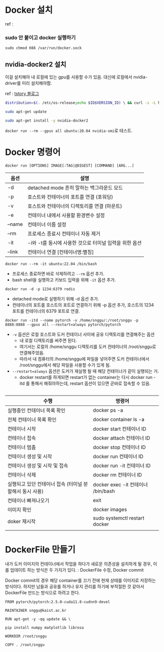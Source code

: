 # Docker 설치
ref : 
### sudo 안 붙이고 docker 실행하기
`sudo chmod 666 /var/run/docker.sock` 
## nvidia-docker2 설치
이걸 설치해야 내 로컬에 있는 gpu를 사용할 수가 있음.
대신에 로컬에서 nvidia-driver를 미리 설치해야함.

ref : [tstory 블로그](https://d-ontory.tistory.com/8)
```sh
distribution=$(. /etc/os-release;echo $ID$VERSION_ID) \ && curl -s -L https://nvidia.github.io/nvidia-docker/gpgkey | sudo apt-key add - \ && curl -s -L https://nvidia.github.io/nvidia-docker/$distribution/nvidia-docker.list | sudo tee /etc/apt/sources.list.d/nvidia-docker.list

sudo apt-get update

sudo apt-get install -y nvidia-docker2

```

`docker run --rm --gpus all ubuntu:20.04 nvidia-smi`로 테스트.



# Docker 명령어 

```txt
docker run [OPTIONS] IMAGE[:TAG|@DIGEST] [COMMAND] [ARG...]
```

|옵션|설명|
|---|---|
|-d|detached mode 흔히 말하는 백그라운드 모드|
|-p|호스트와 컨테이너의 포트를 연결 (포워딩)|
|-v|호스트와 컨테이너의 디렉토리를 연결 (마운트)|
|-e|컨테이너 내에서 사용할 환경변수 설정|
|–name|컨테이너 이름 설정|
|–rm|프로세스 종료시 컨테이너 자동 제거|
|-it|-i와 -t를 동시에 사용한 것으로 터미널 입력을 위한 옵션|
|–link|컨테이너 연결 [컨테이너명:별칭]|


`docker run --rm -it ubuntu:22.04 /bin/bash` 
- 프로세스 종료하면 바로 삭제하려고  `--rm` 옵션 추가.
- bash shell을 실행하고 키보드 입력을 위해 `-it` 옵션 추가.

`docker run -d -p 1234:6379 redis`
- detached mode로 실행하기 위해 -d 옵션 추가.
- 컨테이너의 포트를 호스트의 포트로 연결하기 위해 -p 옵션 추가, 호스트의 1234 포트를 컨테이너의 6379 포트로 연결.

```docker
docker run -itd --name pytorch -v /home/snggu/:/root/snggu -p 8888:8888 --gpus all --restart=always pytorch/pytorch
```


- `-v` 옵션은 로컬 호스트와 도커 컨테이너 사이에 공유 디렉토리를 연결해주는 옵션
	- 내 로컬 디렉토리를 써주면 된다.
	- 여기서는 로컬의 /home/snggu 디렉토리를 도커 컨테이너의 /root/snggu로 연결해주었음.
	- 따라서 내 컴퓨터의 /home/snggu에 파일을 넣어주면 도커 컨테이너에서 /root/snggu에서 해당 파일을 사용할 수가 있게 됨.
- `--restart=always` 옵션은 도커가 재실행 될 때 해당 컨테이너가 같이 실행되는 거.
	- docker restart를 하게되면 restart가 없는 container는 다시 docker run -itd 를 통해서 해줘야하는데, restart 옵션이 있으면 곧바로 접속할 수 있음.

```Docker

```

| 수행                               | 명령어                            |     |
| -------------------------------- | ------------------------------ | --- |
| 실행중인 컨테이너 목록 확인                  | docker ps -a                   |     |
| 전체 컨테이너 목록 확인                    | docker container ls -a         |     |
| 컨테이너 시작                          | docker start 컨테이너 ID           |     |
| 컨테이너 접속                          | docker attach 컨테이너 ID          |     |
| 컨테이너 멈춤                          | docker stop 컨테이너 ID            |     |
| 컨테이너 생성 및 시작                     | docker run 컨테이너  ID            |     |
| 컨테이너 생성 및 시작 및 접속                | docker run -it 컨테이너 ID         |     |
| 컨테이너 삭제                          | docker rm 컨테이너 ID              |     |
| 실행되고 있던 컨테이너 접속 (터미널 분할해서 동시 사용) | docker exec -it 컨테이너 /bin/bash |     |
| 컨테이너 빠져나오기                       | exit                           |     |
| 이미지 확인                           | docker images                  |     |
| doker 재시작                        | sudo systemctl restart docker  |     |
|                                  |                                |     |



# DockerFile 만들기
내가 도커 이미지의 컨테이너에서 작업을 하다가 새로운 의존성을 설치하게 될 경우, 이를 업데이트 하는 방식은 두 가지가 있다. : DockerFile 수정, Docker commit

Docker commit의 경우 해당 container를 끄기 전에 현재 상태를 이미지로 저장하는 방식이다. 하지만 남들과 공유를 하거나 유지 관리를 하기에 부적절한 것 같아서 DockerFile 만드는 방식으로 하려고 한다.

```Docker
FROM pytorch/pytorch:2.5.0-cuda11.8-cudnn9-devel

MAINTAINER snggu@kaist.ac.kr

RUN apt-get -y -qq update && \

pip install numpy matplotlib librosa

WORKDIR /root/snggu

COPY . /root/snggu
```

